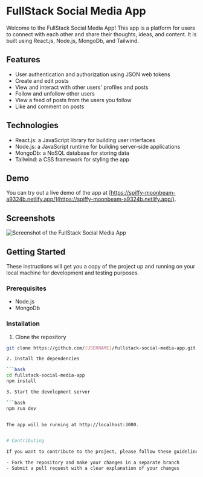 # FullStack Social Media App

Welcome to the FullStack Social Media App! This app is a platform for users to connect with each other and share their thoughts, ideas, and content. It is built using React.js, Node.js, MongoDb, and Tailwind.

## Features

- User authentication and authorization using JSON web tokens
- Create and edit posts
- View and interact with other users' profiles and posts
- Follow and unfollow other users
- View a feed of posts from the users you follow
- Like and comment on posts

## Technologies

- React.js: a JavaScript library for building user interfaces
- Node.js: a JavaScript runtime for building server-side applications
- MongoDb: a NoSQL database for storing data
- Tailwind: a CSS framework for styling the app

## Demo

You can try out a live demo of the app at [https://spiffy-moonbeam-a9324b.netlify.app/](https://spiffy-moonbeam-a9324b.netlify.app/).

## Screenshots

![Screenshot of the FullStack Social Media App](https://portfolio-next-js-iota.vercel.app/_next/image?url=%2Fassets%2Fsocialmedia.png&w=1920&q=75)

## Getting Started

These instructions will get you a copy of the project up and running on your local machine for development and testing purposes.

### Prerequisites

- Node.js
- MongoDb

### Installation

1. Clone the repository

```bash
git clone https://github.com/[USERNAME]/fullstack-social-media-app.git

2. Install the dependencies

```bash
cd fullstack-social-media-app
npm install

3. Start the development server

```bash
npm run dev


The app will be running at http://localhost:3000.


# Contributing

If you want to contribute to the project, please follow these guidelines:

- Fork the repository and make your changes in a separate branch
- Submit a pull request with a clear explanation of your changes
